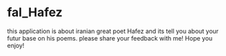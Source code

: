 # fal_Hafez

this application is about iranian great poet Hafez and its tell you about your futur base on his poems.
please share your feedback with me!
Hope you enjoy!

